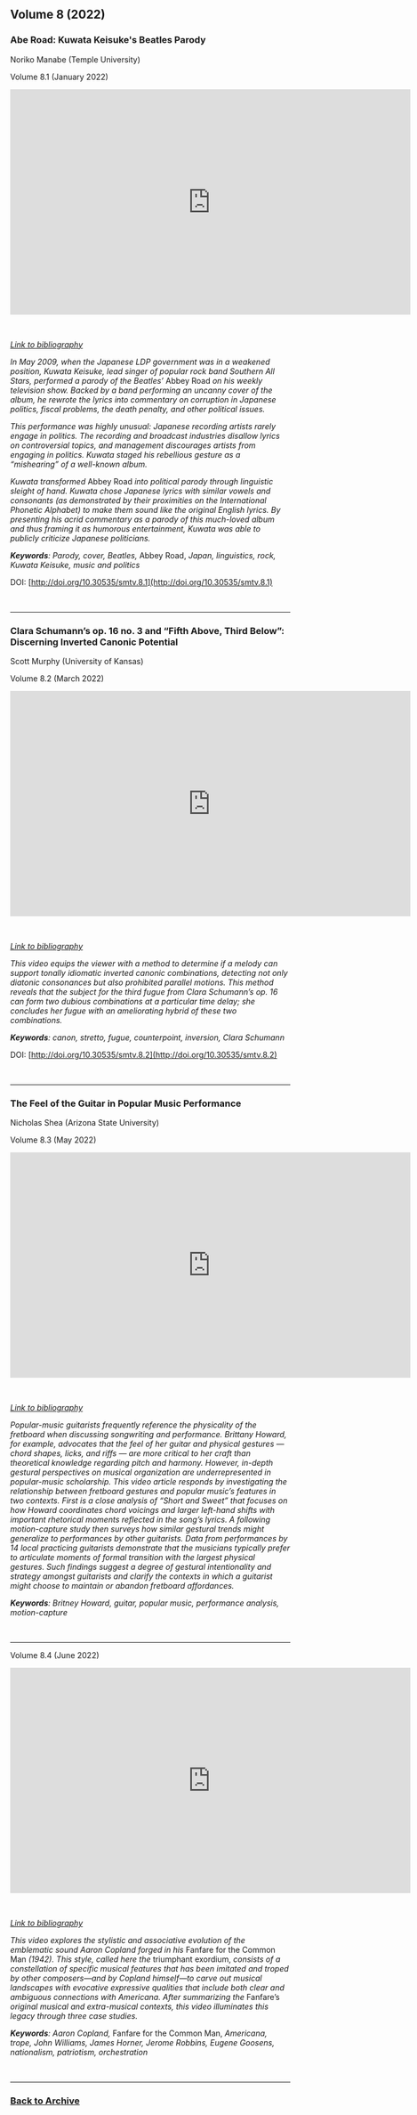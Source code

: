 ## Volume 8 (2022)

### Abe Road: Kuwata Keisuke's Beatles Parody
Noriko Manabe (Temple University)

Volume 8.1 (January 2022)

<div class="intrinsic-container intrinsic-container-16x9">
<center><iframe src="https://player.vimeo.com/video/499341430?title=0&byline=0&portrait=0" width="720" height="405" frameborder="0" allow="autoplay; fullscreen" allowfullscreen></iframe></center>
</div><p>&nbsp;</p>

*[Link to bibliography](http://www.smt-v.org/bibliographies/8_1_Manabe.pdf)*

*In May 2009, when the Japanese LDP government was in a weakened position, Kuwata Keisuke, lead singer of popular rock band Southern All Stars, performed a parody of the Beatles’* Abbey Road *on his weekly television show. Backed by a band performing an uncanny cover of the album, he rewrote the lyrics into commentary on corruption in Japanese politics, fiscal problems, the death penalty, and other political issues.*

*This performance was highly unusual: Japanese recording artists rarely engage in politics. The recording and broadcast industries disallow lyrics on controversial topics, and management discourages artists from engaging in politics. Kuwata staged his rebellious gesture as a “mishearing” of a well-known album.*

*Kuwata transformed* Abbey Road *into political parody through linguistic sleight of hand. Kuwata chose Japanese lyrics with similar vowels and consonants (as demonstrated by their proximities on the International Phonetic Alphabet) to make them sound like the original English lyrics. By presenting his acrid commentary as a parody of this much-loved album and thus framing it as humorous entertainment, Kuwata was able to publicly criticize Japanese politicians.*

***Keywords**: Parody, cover, Beatles,* Abbey Road, *Japan, linguistics, rock, Kuwata Keisuke, music and politics*

DOI: [http://doi.org/10.30535/smtv.8.1](http://doi.org/10.30535/smtv.8.1)
<p>&nbsp;</p>
<hr>


### Clara Schumann’s op. 16 no. 3 and “Fifth Above, Third Below”: Discerning Inverted Canonic Potential
Scott Murphy (University of Kansas)

Volume 8.2 (March 2022)

<div class="intrinsic-container intrinsic-container-16x9">
<center><iframe src="https://player.vimeo.com/video/529139284?title=0&byline=0&portrait=0" width="720" height="405" frameborder="0" allow="autoplay; fullscreen" allowfullscreen></iframe></center>
</div><p>&nbsp;</p>

*[Link to bibliography](http://www.smt-v.org/bibliographies/8_2_Murphy.pdf)*

*This video equips the viewer with a method to determine if a melody can support tonally idiomatic inverted canonic combinations, detecting not only diatonic consonances but also prohibited parallel motions. This method reveals that the subject for the third fugue from Clara Schumann’s op. 16 can form two dubious combinations at a particular time delay; she concludes her fugue with an ameliorating hybrid of these two combinations.*

***Keywords**: canon, stretto, fugue, counterpoint, inversion, Clara Schumann*

DOI: [http://doi.org/10.30535/smtv.8.2](http://doi.org/10.30535/smtv.8.2)
<p>&nbsp;</p>
<hr>

### The Feel of the Guitar in Popular Music Performance
Nicholas Shea (Arizona State University)

Volume 8.3 (May 2022)

<div class="intrinsic-container intrinsic-container-16x9">
<center><iframe src="https://player.vimeo.com/video/583507896?title=0&byline=0&portrait=0" width="720" height="405" frameborder="0" allow="autoplay; fullscreen" allowfullscreen></iframe></center>
</div><p>&nbsp;</p>

*[Link to bibliography](http://www.smt-v.org/bibliographies/8_3_Shea.pdf)*

*Popular-music guitarists frequently reference the physicality of the fretboard when discussing songwriting and performance. Brittany Howard, for example, advocates that the feel of her guitar and physical gestures — chord shapes, licks, and riffs — are more critical to her craft than theoretical knowledge regarding pitch and harmony. However, in-depth gestural perspectives on musical organization are underrepresented in popular-music scholarship. This video article responds by investigating the relationship between fretboard gestures and popular music’s features in two contexts. First is a close analysis of “Short and Sweet” that focuses on how Howard coordinates chord voicings and larger left-hand shifts with important rhetorical moments reflected in the song’s lyrics. A following motion-capture study then surveys how similar gestural trends might generalize to performances by other guitarists. Data from performances by 14 local practicing guitarists demonstrate that the musicians typically prefer to articulate moments of formal transition with the largest physical gestures. Such findings suggest a degree of gestural intentionality and strategy amongst guitarists and clarify the contexts in which a guitarist might choose to maintain or abandon fretboard affordances.*

***Keywords**: Britney Howard, guitar, popular music, performance analysis, motion-capture*

<!--DOI: [http://doi.org/10.30535/smtv.8.3](http://doi.org/10.30535/smtv.8.3)-->
<p>&nbsp;</p>
<hr>

Volume 8.4 (June 2022)

<div class="intrinsic-container intrinsic-container-16x9">
<center><iframe src="https://player.vimeo.com/video/583507896?title=0&byline=0&portrait=0" width="720" height="405" frameborder="0" allow="autoplay; fullscreen" allowfullscreen></iframe></center>
</div><p>&nbsp;</p>

*[Link to bibliography](http://www.smt-v.org/bibliographies/8_4_Kleppinger.pdf)*

*This video explores the stylistic and associative evolution of the emblematic sound Aaron Copland forged in his* Fanfare for the Common Man *(1942). This style, called here the* triumphant exordium, *consists of a constellation of specific musical features that has been imitated and troped by other composers—and by Copland himself—to carve out musical landscapes with evocative expressive qualities that include both clear and ambiguous connections with Americana. After summarizing the* Fanfare’s *original musical and extra-musical contexts, this video illuminates this legacy through three case studies.*

***Keywords**: Aaron Copland,* Fanfare for the Common Man, *Americana, trope, John Williams, James Horner, Jerome Robbins, Eugene Goosens, nationalism, patriotism, orchestration*

<!--DOI: [http://doi.org/10.30535/smtv.8.3](http://doi.org/10.30535/smtv.8.4)-->
<p>&nbsp;</p>
<hr>

### [Back to Archive](index.md)

